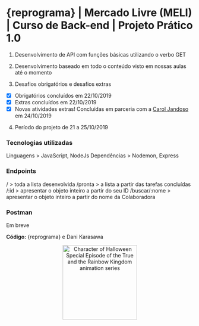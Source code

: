 <h1>{reprograma} | Mercado Livre (MELI) | Curso de Back-end | Projeto Prático 1.0</h1>

1. Desenvolvimento de API com funções básicas utilizando o verbo GET

2. Desenvolvimento baseado em todo o conteúdo visto em nossas aulas até o momento 

3. Desafios obrigatórios e desafios extras
- [x] Obrigatórios concluídos em 22/10/2019
- [x] Extras concluídos em 22/10/2019
- [x] Novas atividades extras! Concluídas em parceria com a [Carol Jandoso](https://github.com/Jandoso) em 24/10/2019

4. Período do projeto de 21 a 25/10/2019

<h3>Tecnologias utilizadas</h3>
Linguagens > JavaScript, NodeJs
Dependências > Nodemon, Express

<h3>Endpoints</h3>
/ > toda a lista desenvolvida
/pronta > a lista a partir das tarefas concluídas
/:id > apresentar o objeto inteiro a partir do seu ID
/buscar/:nome > apresentar o objeto inteiro a partir do nome da Colaboradora 

<h3>Postman</h3>
Em breve

**Código:** {reprograma} e Dani Karasawa

<p align="center">
  <img src="https://media.giphy.com/media/MFDdGevUKGe493pgiU/giphy.gif" width="200" title="Happy Halloween~" alt="Character of Halloween Special Episode of the True and the Rainbow Kingdom animation series">
</p>
